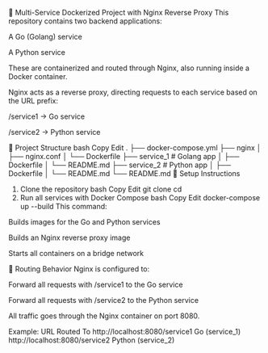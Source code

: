 🔁 Multi-Service Dockerized Project with Nginx Reverse Proxy
This repository contains two backend applications:

A Go (Golang) service

A Python service

These are containerized and routed through Nginx, also running inside a Docker container.

Nginx acts as a reverse proxy, directing requests to each service based on the URL prefix:

/service1 → Go service

/service2 → Python service

📁 Project Structure
bash
Copy
Edit
.
├── docker-compose.yml
├── nginx
│   ├── nginx.conf
│   └── Dockerfile
├── service_1                 # Golang app
│   ├── Dockerfile
│   └── README.md
├── service_2                 # Python app
│   ├── Dockerfile
│   └── README.md
└── README.md
🚀 Setup Instructions
1. Clone the repository
bash
Copy
Edit
git clone <your-repo-url>
cd <your-repo-name>
2. Run all services with Docker Compose
bash
Copy
Edit
docker-compose up --build
This command:

Builds images for the Go and Python services

Builds an Nginx reverse proxy image

Starts all containers on a bridge network

🔁 Routing Behavior
Nginx is configured to:

Forward all requests with /service1 to the Go service

Forward all requests with /service2 to the Python service

All traffic goes through the Nginx container on port 8080.

Example:
URL	Routed To
http://localhost:8080/service1	Go (service_1)
http://localhost:8080/service2	Python (service_2)
